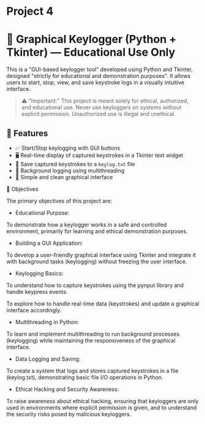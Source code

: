 # Project 4

# 🧠 Graphical Keylogger (Python + Tkinter) — Educational Use Only

This is a "GUI-based keylogger tool" developed using Python and Tkinter, designed "strictly for educational and demonstration purposes". It allows users to start, stop, view, and save keystroke logs in a visually intuitive interface.

> ⚠️ "Important:" This project is meant solely for ethical, authorized, and educational use. Never use keyloggers on systems without explicit permission. Unauthorized use is illegal and unethical.

## 🎯 Features

- ✅ Start/Stop keylogging with GUI buttons
- 🖥️ Real-time display of captured keystrokes in a Tkinter text widget
- 💾 Save captured keystrokes to a `keylog.txt` file
- 🔁 Background logging using multithreading
- 🎨 Simple and clean graphical interface

🎯 Objectives

The primary objectives of this project are:

- Educational Purpose:

To demonstrate how a keylogger works in a safe and controlled environment, primarily for learning and ethical demonstration purposes.

- Building a GUI Application:

To develop a user-friendly graphical interface using Tkinter and integrate it with background tasks (keylogging) without freezing the user interface.

- Keylogging Basics:

To understand how to capture keystrokes using the pynput library and handle keypress events.

To explore how to handle real-time data (keystrokes) and update a graphical interface accordingly.

- Multithreading in Python:

To learn and implement multithreading to run background processes (keylogging) while maintaining the responsiveness of the graphical interface.

- Data Logging and Saving:

To create a system that logs and stores captured keystrokes in a file (keylog.txt), demonstrating basic file I/O operations in Python.

- Ethical Hacking and Security Awareness:

To raise awareness about ethical hacking, ensuring that keyloggers are only used in environments where explicit permission is given, and to understand the security risks posed by malicious keyloggers.




